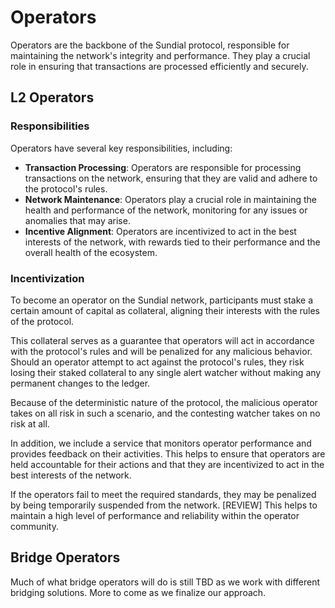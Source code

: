 # Operators

Operators are the backbone of the Sundial protocol, responsible for maintaining the network's integrity and performance. They play a crucial role in ensuring that transactions are processed efficiently and securely.

## L2 Operators

### Responsibilities

Operators have several key responsibilities, including:

- **Transaction Processing**: Operators are responsible for processing transactions on the network, ensuring that they are valid and adhere to the protocol's rules.
- **Network Maintenance**: Operators play a crucial role in maintaining the health and performance of the network, monitoring for any issues or anomalies that may arise.
- **Incentive Alignment**: Operators are incentivized to act in the best interests of the network, with rewards tied to their performance and the overall health of the ecosystem.

### Incentivization

To become an operator on the Sundial network, participants must stake a certain amount of capital as collateral, aligning their interests with the rules of the protocol.

This collateral serves as a guarantee that operators will act in accordance with the protocol's rules and will be penalized for any malicious behavior. Should an operator attempt to act against the protocol's rules, they risk losing their staked collateral to any single alert watcher without making any permanent changes to the ledger.

Because of the deterministic nature of the protocol, the malicious operator takes on all risk in such a scenario, and the contesting watcher takes on no risk at all.

In addition, we include a service that monitors operator performance and provides feedback on their activities. This helps to ensure that operators are held accountable for their actions and that they are incentivized to act in the best interests of the network.

If the operators fail to meet the required standards, they may be penalized by being temporarily suspended from the network. [REVIEW] This helps to maintain a high level of performance and reliability within the operator community.

## Bridge Operators

Much of what bridge operators will do is still TBD as we work with different bridging solutions. More to come as we finalize our approach.